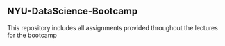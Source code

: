 ## NYU-DataScience-Bootcamp
This repository includes all assignments provided throughout the lectures for the bootcamp


